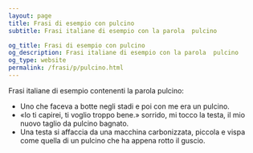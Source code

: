 ```yaml
---
layout: page
title: Frasi di esempio con pulcino 
subtitle: Frasi italiane di esempio con la parola  pulcino

og_title: Frasi di esempio con pulcino 
og_description: Frasi italiane di esempio con la parola  pulcino
og_type: website
permalink: /frasi/p/pulcino.html
---
```


Frasi italiane di esempio contenenti la parola pulcino:


- Uno che faceva a botte negli stadi e poi con me era un pulcino.
- «Io ti capirei, ti voglio troppo bene.» sorrido, mi tocco la testa, il mio nuovo taglio da pulcino bagnato.
- Una testa si affaccia da una macchina carbonizzata, piccola e vispa come quella di un pulcino che ha appena rotto il guscio.
